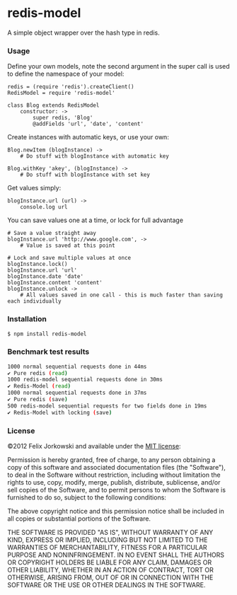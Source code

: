 # redis-model

A simple object wrapper over the hash type in redis.

### Usage

Define your own models, note the second argument in the super call is used to define the namespace of your model:

```
redis = (require 'redis').createClient()
RedisModel = require 'redis-model'

class Blog extends RedisModel
	constructor: ->
		super redis, 'Blog'
		@addFields 'url', 'date', 'content'
```

Create instances with automatic keys, or use your own:

```
Blog.newItem (blogInstance) ->
	# Do stuff with blogInstance with automatic key

Blog.withKey 'akey', (blogInstance) ->
	# Do stuff with blogInstance with set key
```
	
Get values simply:

```
blogInstance.url (url) ->
	console.log url
```

You can save values one at a time, or lock for full advantage

```
# Save a value straight away
blogInstance.url 'http://www.google.com', ->
	# Value is saved at this point
	
# Lock and save multiple values at once
blogInstance.lock()
blogInstance.url 'url'
blogInstance.date 'date'
blogInstance.content 'content'
blogInstance.unlock ->
	# All values saved in one call - this is much faster than saving each individually
```

### Installation

```bash
$ npm install redis-model
```

### Benchmark test results

```bash
1000 normal sequential requests done in 44ms
✔ Pure redis (read)
1000 redis-model sequential requests done in 30ms
✔ Redis-Model (read)
1000 normal sequential requests done in 37ms
✔ Pure redis (save)
500 redis-model sequential requests for two fields done in 19ms
✔ Redis-Model with locking (save)
```

### License

©2012 Felix Jorkowski and available under the [MIT license](http://www.opensource.org/licenses/mit-license.php):

Permission is hereby granted, free of charge, to any person obtaining a copy of this software and associated documentation files (the "Software"), to deal in the Software without restriction, including without limitation the rights to use, copy, modify, merge, publish, distribute, sublicense, and/or sell copies of the Software, and to permit persons to whom the Software is furnished to do so, subject to the following conditions:

The above copyright notice and this permission notice shall be included in all copies or substantial portions of the Software.

THE SOFTWARE IS PROVIDED "AS IS", WITHOUT WARRANTY OF ANY KIND, EXPRESS OR IMPLIED, INCLUDING BUT NOT LIMITED TO THE WARRANTIES OF MERCHANTABILITY, FITNESS FOR A PARTICULAR PURPOSE AND NONINFRINGEMENT. IN NO EVENT SHALL THE AUTHORS OR COPYRIGHT HOLDERS BE LIABLE FOR ANY CLAIM, DAMAGES OR OTHER LIABILITY, WHETHER IN AN ACTION OF CONTRACT, TORT OR OTHERWISE, ARISING FROM, OUT OF OR IN CONNECTION WITH THE SOFTWARE OR THE USE OR OTHER DEALINGS IN THE SOFTWARE.